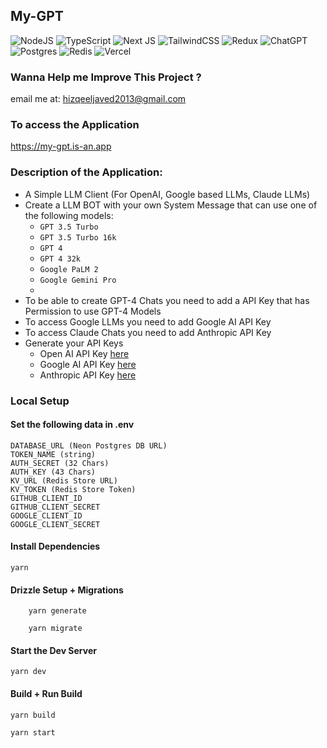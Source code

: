 ## My-GPT
![NodeJS](https://img.shields.io/badge/node.js-6DA55F?style=for-the-badge&logo=node.js&logoColor=white)
![TypeScript](https://img.shields.io/badge/typescript-%23007ACC.svg?style=for-the-badge&logo=typescript&logoColor=white)
![Next JS](https://img.shields.io/badge/Next-black?style=for-the-badge&logo=next.js&logoColor=white)
![TailwindCSS](https://img.shields.io/badge/tailwindcss-%2338B2AC.svg?style=for-the-badge&logo=tailwind-css&logoColor=white)
![Redux](https://img.shields.io/badge/redux-%23593d88.svg?style=for-the-badge&logo=redux&logoColor=white)
![ChatGPT](https://img.shields.io/badge/chatGPT-74aa9c?style=for-the-badge&logo=openai&logoColor=white)
![Postgres](https://img.shields.io/badge/postgres-%23316192.svg?style=for-the-badge&logo=postgresql&logoColor=white)
![Redis](https://img.shields.io/badge/redis-%23DD0031.svg?style=for-the-badge&logo=redis&logoColor=white)
![Vercel](https://img.shields.io/badge/vercel-%23000000.svg?style=for-the-badge&logo=vercel&logoColor=white)

### Wanna Help me Improve This Project ?
email me at: hizqeeljaved2013@gmail.com

### To access the Application
https://my-gpt.is-an.app
### Description of the Application:
- A Simple LLM Client (For OpenAI, Google based LLMs, Claude LLMs)
- Create a LLM BOT with your own System Message that can use one of the following models:
 	- `GPT 3.5 Turbo`
	- `GPT 3.5 Turbo 16k`
	- `GPT 4`
	- `GPT 4 32k`
	- `Google PaLM 2`
	- `Google Gemini Pro`
	-
- To be able to create GPT-4 Chats you need to add a API Key that has Permission to use GPT-4 Models
- To access Google LLMs you need to add Google AI API Key
- To access Claude Chats you need to add Anthropic API Key
- Generate your API Keys
  - Open AI API Key [here](https://platform.openai.com/account/api-keys)
  - Google AI API Key [here](https://makersuite.google.com/app/apikey)
  - Anthropic API Key [here](something.google)

### Local Setup

#### Set the following data in .env
```
DATABASE_URL (Neon Postgres DB URL)
TOKEN_NAME (string)
AUTH_SECRET (32 Chars)
AUTH_KEY (43 Chars)
KV_URL (Redis Store URL)
KV_TOKEN (Redis Store Token)
GITHUB_CLIENT_ID
GITHUB_CLIENT_SECRET
GOOGLE_CLIENT_ID
GOOGLE_CLIENT_SECRET
```
#### Install Dependencies
```
yarn
```
#### Drizzle Setup + Migrations
```
    yarn generate
```
```
    yarn migrate
```
#### Start the Dev Server
```
yarn dev
```

#### Build + Run Build
```
yarn build
```
```
yarn start
```
